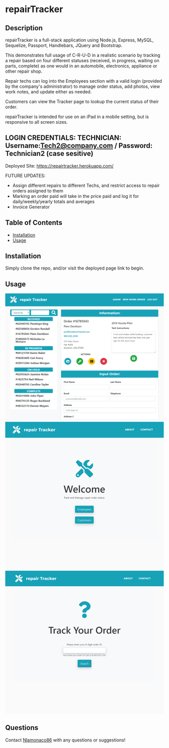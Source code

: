 # repairTracker

## Description

repairTracker is a full-stack application using Node.js, Express, MySQL, Sequelize, Passport, Handlebars, JQuery and Bootstrap. 

This demonstrates full usage of C-R-U-D in a realistic scenario by tracking a repair based on four different statuses (received, in progress, waiting on parts, complete) as one would in an automobile, electronics, appliance or other repair shop. 

Repair techs can log into the Employees section with a valid login (provided by the company's administrator) to manage order status, add photos, view work notes, and update either as needed.

Customers can view the Tracker page to lookup the current status of their order. 

repairTracker is intended for use on an iPad in a mobile setting, but is responsive to all screen sizes. 

## LOGIN CREDENTIALS: TECHNICIAN: Username:Tech2@company.com / Password: Technician2 (case sesitive)
Deployed Site: https://repairtracker.herokuapp.com/

FUTURE UPDATES: 
- Assign different repairs to different Techs, and restrict access to repair orders assigned to them
- Marking an order paid will take in the price paid and log it for daily/weekly/yearly totals and averages 
- Invoice Generator

## Table of Contents

* [Installation](#installation)
* [Usage](#usage)

## Installation

Simply clone the repo, and/or visit the deployed page link to begin.

## Usage
![repairTracker](./public/assets/screenshot.png) 
![splash page](./public/assets/screenshot2.png) 
![customer view](./public/assets/screenshot3.png) 

## Questions

Contact [Nlamonaco86](mailto:nlamonaco86@gmail.com) with any questions or suggestions!
